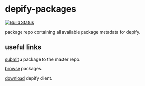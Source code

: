 depify-packages
===============

[![Build Status](https://travis-ci.org/depify/depify-packages.svg?branch=master)](https://travis-ci.org/depify/depify-packages)

package repo containing all available package metadata for depify.


## useful links

[submit](https://github.com/depify/depify-packages/tree/master/packages) a package to the master repo.

[browse](http://depify.com) packages. 

[download](https://github.com/depify/depify-client) depify client.
